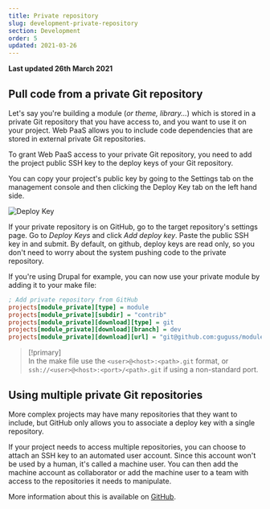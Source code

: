 ```yaml
---
title: Private repository
slug: development-private-repository
section: Development
order: 5
updated: 2021-03-26
---
```


**Last updated 26th March 2021**


## Pull code from a private Git repository

Let's say you're building a module (*or theme, library...*) which is stored in a private Git repository that you have access to, and you want to use it on your project. Web PaaS allows you to include code dependencies that are stored in external private Git repositories.

To grant Web PaaS access to your private Git repository, you need to add the project public SSH key to the deploy keys of your Git repository.

You can copy your project's public key by going to the Settings tab on the management console and then clicking the Deploy Key tab on the left hand side.

![Deploy Key](images/settings-deploy-key.png)

If your private repository is on GitHub, go to the target repository's settings page. Go to *Deploy Keys* and click *Add deploy key*. Paste the public SSH key in and submit. By default, on github, deploy keys are read only, so you don't need to worry about the system pushing code to the private repository.

If you're using Drupal for example, you can now use your private module by adding it to your make file:

```ini
; Add private repository from GitHub
projects[module_private][type] = module
projects[module_private][subdir] = "contrib"
projects[module_private][download][type] = git
projects[module_private][download][branch] = dev
projects[module_private][download][url] = "git@github.com:guguss/module_private.git"
```

> [!primary]  
> In the make file use the `<user>@<host>:<path>.git` format, or `ssh://<user>@<host>:<port>/<path>.git` if using a non-standard port.
> 

## Using multiple private Git repositories

More complex projects may have many repositories that they want to include, but GitHub only allows you to associate a deploy key with a single repository.

If your project needs to access multiple repositories, you can choose to attach an SSH key to an automated user account. Since this account won't be used by a human, it's called a machine user. You can then add the machine account as collaborator or add the machine user to a team with access to the repositories it needs to manipulate.

More information about this is available on
[GitHub](https://developer.github.com/v3/guides/managing-deploy-keys/#machine-users).
